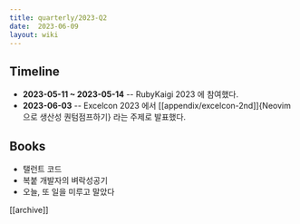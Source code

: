 ```yaml
---
title: quarterly/2023-Q2
date:  2023-06-09
layout: wiki
---
```


## Timeline 

* **2023-05-11 ~ 2023-05-14** -- RubyKaigi 2023 에 참여했다.
* **2023-06-03** -- Excelcon 2023 에서 [[appendix/excelcon-2nd]]{Neovim으로 생산성 퀀텀점프하기} 라는 주제로 발표했다.

## Books 

* 탤런트 코드
* 복붙 개발자의 벼락성공기
* 오늘, 또 일을 미루고 말았다

[[archive]]
